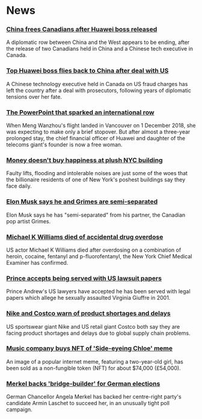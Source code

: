 # News
### [China frees Canadians after Huawei boss released](https://www.bbc.com/news/world-us-canada-58687071)
A diplomatic row between China and the West appears to be ending, after the release of two Canadians held in China and a Chinese tech executive in Canada.
### [Top Huawei boss flies back to China after deal with US](https://www.bbc.com/news/world-us-canada-58682998)
A Chinese technology executive held in Canada on US fraud charges has left the country after a deal with prosecutors, following years of diplomatic tensions over her fate.
### [The PowerPoint that sparked an international row](https://www.bbc.com/news/world-us-canada-54270739)
When Meng Wanzhou's flight landed in Vancouver on 1 December 2018, she was expecting to make only a brief stopover. But after almost a three-year prolonged stay, the chief financial officer of Huawei and daughter of the telecoms giant's founder is now a free woman. 
### [Money doesn't buy happiness at plush NYC building](https://www.bbc.com/news/world-us-canada-58683002)
Faulty lifts, flooding and intolerable noises are just some of the woes that the billionaire residents of one of New York's poshest buildings say they face daily. 
### [Elon Musk says he and Grimes are semi-separated](https://www.bbc.com/news/world-us-canada-58684724)
Elon Musk says he has "semi-separated" from his partner, the Canadian pop artist Grimes.
### [Michael K Williams died of accidental drug overdose](https://www.bbc.com/news/world-us-canada-58684726)
US actor Michael K Williams died after overdosing on a combination of heroin, cocaine, fentanyl and p-fluorofentanyl, the New York Chief Medical Examiner has confirmed.
### [Prince accepts being served with US lawsuit papers](https://www.bbc.com/news/uk-58682356)
Prince Andrew's US lawyers have accepted he has been served with legal papers which allege he sexually assaulted Virginia Giuffre in 2001. 
### [Nike and Costco warn of product shortages and delays](https://www.bbc.com/news/business-58685889)
US sportswear giant Nike and US retail giant Costco both say they are facing product shortages and delays due to global supply chain problems. 
### [Music company buys NFT of 'Side-eyeing Chloe' meme](https://www.bbc.com/news/world-us-canada-58687070)
An image of a popular internet meme, featuring a two-year-old girl, has been sold as a non-fungible token (NFT) for about $74,000 (£54,000).
### [Merkel backs 'bridge-builder' for German elections](https://www.bbc.com/news/world-europe-58689239)
German Chancellor Angela Merkel has backed her centre-right party's candidate Armin Laschet to succeed her, in an unusually tight poll campaign.
